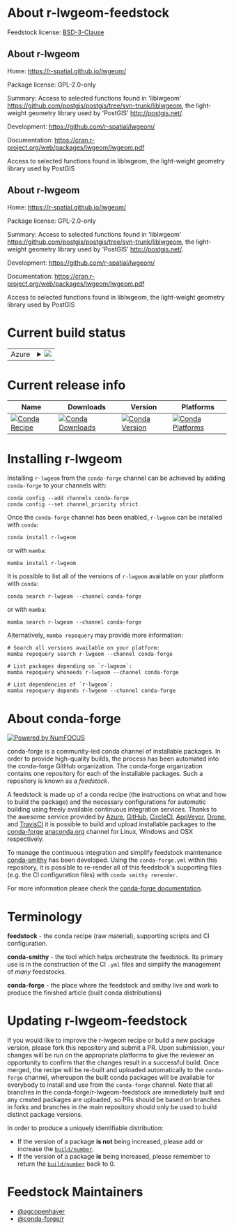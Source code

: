 About r-lwgeom-feedstock
========================

Feedstock license: [BSD-3-Clause](https://github.com/conda-forge/r-lwgeom-feedstock/blob/main/LICENSE.txt)


About r-lwgeom
--------------

Home: https://r-spatial.github.io/lwgeom/

Package license: GPL-2.0-only

Summary: Access to selected functions found in 'liblwgeom' <https://github.com/postgis/postgis/tree/svn-trunk/liblwgeom>, the light-weight geometry library used by 'PostGIS' <http://postgis.net/>.

Development: https://github.com/r-spatial/lwgeom/

Documentation: https://cran.r-project.org/web/packages/lwgeom/lwgeom.pdf

Access to selected functions found in liblwgeom, the light-weight geometry library used by PostGIS

About r-lwgeom
--------------

Home: https://r-spatial.github.io/lwgeom/

Package license: GPL-2.0-only

Summary: Access to selected functions found in 'liblwgeom' <https://github.com/postgis/postgis/tree/svn-trunk/liblwgeom>, the light-weight geometry library used by 'PostGIS' <http://postgis.net/>.

Development: https://github.com/r-spatial/lwgeom/

Documentation: https://cran.r-project.org/web/packages/lwgeom/lwgeom.pdf

Access to selected functions found in liblwgeom, the light-weight geometry library used by PostGIS

Current build status
====================


<table>
    
  <tr>
    <td>Azure</td>
    <td>
      <details>
        <summary>
          <a href="https://dev.azure.com/conda-forge/feedstock-builds/_build/latest?definitionId=7067&branchName=main">
            <img src="https://dev.azure.com/conda-forge/feedstock-builds/_apis/build/status/r-lwgeom-feedstock?branchName=main">
          </a>
        </summary>
        <table>
          <thead><tr><th>Variant</th><th>Status</th></tr></thead>
          <tbody><tr>
              <td>linux_64_r_base4.2</td>
              <td>
                <a href="https://dev.azure.com/conda-forge/feedstock-builds/_build/latest?definitionId=7067&branchName=main">
                  <img src="https://dev.azure.com/conda-forge/feedstock-builds/_apis/build/status/r-lwgeom-feedstock?branchName=main&jobName=linux&configuration=linux%20linux_64_r_base4.2" alt="variant">
                </a>
              </td>
            </tr><tr>
              <td>linux_64_r_base4.3</td>
              <td>
                <a href="https://dev.azure.com/conda-forge/feedstock-builds/_build/latest?definitionId=7067&branchName=main">
                  <img src="https://dev.azure.com/conda-forge/feedstock-builds/_apis/build/status/r-lwgeom-feedstock?branchName=main&jobName=linux&configuration=linux%20linux_64_r_base4.3" alt="variant">
                </a>
              </td>
            </tr><tr>
              <td>osx_64_r_base4.2</td>
              <td>
                <a href="https://dev.azure.com/conda-forge/feedstock-builds/_build/latest?definitionId=7067&branchName=main">
                  <img src="https://dev.azure.com/conda-forge/feedstock-builds/_apis/build/status/r-lwgeom-feedstock?branchName=main&jobName=osx&configuration=osx%20osx_64_r_base4.2" alt="variant">
                </a>
              </td>
            </tr><tr>
              <td>osx_64_r_base4.3</td>
              <td>
                <a href="https://dev.azure.com/conda-forge/feedstock-builds/_build/latest?definitionId=7067&branchName=main">
                  <img src="https://dev.azure.com/conda-forge/feedstock-builds/_apis/build/status/r-lwgeom-feedstock?branchName=main&jobName=osx&configuration=osx%20osx_64_r_base4.3" alt="variant">
                </a>
              </td>
            </tr>
          </tbody>
        </table>
      </details>
    </td>
  </tr>
</table>

Current release info
====================

| Name | Downloads | Version | Platforms |
| --- | --- | --- | --- |
| [![Conda Recipe](https://img.shields.io/badge/recipe-r--lwgeom-green.svg)](https://anaconda.org/conda-forge/r-lwgeom) | [![Conda Downloads](https://img.shields.io/conda/dn/conda-forge/r-lwgeom.svg)](https://anaconda.org/conda-forge/r-lwgeom) | [![Conda Version](https://img.shields.io/conda/vn/conda-forge/r-lwgeom.svg)](https://anaconda.org/conda-forge/r-lwgeom) | [![Conda Platforms](https://img.shields.io/conda/pn/conda-forge/r-lwgeom.svg)](https://anaconda.org/conda-forge/r-lwgeom) |

Installing r-lwgeom
===================

Installing `r-lwgeom` from the `conda-forge` channel can be achieved by adding `conda-forge` to your channels with:

```
conda config --add channels conda-forge
conda config --set channel_priority strict
```

Once the `conda-forge` channel has been enabled, `r-lwgeom` can be installed with `conda`:

```
conda install r-lwgeom
```

or with `mamba`:

```
mamba install r-lwgeom
```

It is possible to list all of the versions of `r-lwgeom` available on your platform with `conda`:

```
conda search r-lwgeom --channel conda-forge
```

or with `mamba`:

```
mamba search r-lwgeom --channel conda-forge
```

Alternatively, `mamba repoquery` may provide more information:

```
# Search all versions available on your platform:
mamba repoquery search r-lwgeom --channel conda-forge

# List packages depending on `r-lwgeom`:
mamba repoquery whoneeds r-lwgeom --channel conda-forge

# List dependencies of `r-lwgeom`:
mamba repoquery depends r-lwgeom --channel conda-forge
```


About conda-forge
=================

[![Powered by
NumFOCUS](https://img.shields.io/badge/powered%20by-NumFOCUS-orange.svg?style=flat&colorA=E1523D&colorB=007D8A)](https://numfocus.org)

conda-forge is a community-led conda channel of installable packages.
In order to provide high-quality builds, the process has been automated into the
conda-forge GitHub organization. The conda-forge organization contains one repository
for each of the installable packages. Such a repository is known as a *feedstock*.

A feedstock is made up of a conda recipe (the instructions on what and how to build
the package) and the necessary configurations for automatic building using freely
available continuous integration services. Thanks to the awesome service provided by
[Azure](https://azure.microsoft.com/en-us/services/devops/), [GitHub](https://github.com/),
[CircleCI](https://circleci.com/), [AppVeyor](https://www.appveyor.com/),
[Drone](https://cloud.drone.io/welcome), and [TravisCI](https://travis-ci.com/)
it is possible to build and upload installable packages to the
[conda-forge](https://anaconda.org/conda-forge) [anaconda.org](https://anaconda.org/)
channel for Linux, Windows and OSX respectively.

To manage the continuous integration and simplify feedstock maintenance
[conda-smithy](https://github.com/conda-forge/conda-smithy) has been developed.
Using the ``conda-forge.yml`` within this repository, it is possible to re-render all of
this feedstock's supporting files (e.g. the CI configuration files) with ``conda smithy rerender``.

For more information please check the [conda-forge documentation](https://conda-forge.org/docs/).

Terminology
===========

**feedstock** - the conda recipe (raw material), supporting scripts and CI configuration.

**conda-smithy** - the tool which helps orchestrate the feedstock.
                   Its primary use is in the construction of the CI ``.yml`` files
                   and simplify the management of *many* feedstocks.

**conda-forge** - the place where the feedstock and smithy live and work to
                  produce the finished article (built conda distributions)


Updating r-lwgeom-feedstock
===========================

If you would like to improve the r-lwgeom recipe or build a new
package version, please fork this repository and submit a PR. Upon submission,
your changes will be run on the appropriate platforms to give the reviewer an
opportunity to confirm that the changes result in a successful build. Once
merged, the recipe will be re-built and uploaded automatically to the
`conda-forge` channel, whereupon the built conda packages will be available for
everybody to install and use from the `conda-forge` channel.
Note that all branches in the conda-forge/r-lwgeom-feedstock are
immediately built and any created packages are uploaded, so PRs should be based
on branches in forks and branches in the main repository should only be used to
build distinct package versions.

In order to produce a uniquely identifiable distribution:
 * If the version of a package **is not** being increased, please add or increase
   the [``build/number``](https://docs.conda.io/projects/conda-build/en/latest/resources/define-metadata.html#build-number-and-string).
 * If the version of a package **is** being increased, please remember to return
   the [``build/number``](https://docs.conda.io/projects/conda-build/en/latest/resources/define-metadata.html#build-number-and-string)
   back to 0.

Feedstock Maintainers
=====================

* [@agcopenhaver](https://github.com/agcopenhaver/)
* [@conda-forge/r](https://github.com/conda-forge/r/)

